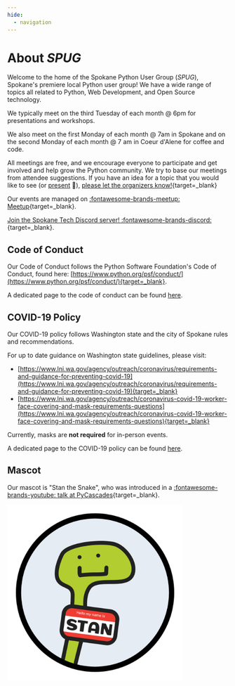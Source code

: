 ```yaml
---
hide:
  - navigation
---
```


# About _SPUG_

Welcome to the home of the Spokane Python User Group (_SPUG_), Spokane's premiere local Python user group! We have a wide range of topics all related to Python, Web Development, and Open Source technology. 

We typically meet on the third Tuesday of each month @ 6pm for presentations and workshops.

We also meet on the first Monday of each month @ 7am in Spokane and on the second Monday of each month @ 7 am in Coeur d'Alene for coffee and code.

All meetings are free, and we encourage everyone to participate and get involved and help grow the Python community. We try to base our meetings from attendee suggestions. If you have an idea for a topic that you would like to see (or [present](speak.md) 📢), [please let the organizers know!](https://twitter.com/pythonspokane){target=_blank}

Our events are managed on [:fontawesome-brands-meetup: Meetup](https://www.meetup.com/Python-Spokane/){target=_blank}.

[Join the Spokane Tech Discord server! :fontawesome-brands-discord:](https://discord.gg/uhm5PtabEU){target=_blank}.

## Code of Conduct

Our Code of Conduct follows the Python Software Foundation's Code of Conduct, found here: [https://www.python.org/psf/conduct/](https://www.python.org/psf/conduct/){target=_blank}.

A dedicated page to the code of conduct can be found [here](code-of-conduct.md).

## COVID-19 Policy

Our COVID-19 policy follows Washington state and the city of Spokane rules and recommendations.

For up to date guidance on Washington state guidelines, please visit:

- [https://www.lni.wa.gov/agency/outreach/coronavirus/requirements-and-guidance-for-preventing-covid-19](https://www.lni.wa.gov/agency/outreach/coronavirus/requirements-and-guidance-for-preventing-covid-19){target=_blank}
- [https://www.lni.wa.gov/agency/outreach/coronavirus-covid-19-worker-face-covering-and-mask-requirements-questions](https://www.lni.wa.gov/agency/outreach/coronavirus-covid-19-worker-face-covering-and-mask-requirements-questions){target=_blank}

Currently, masks are **not required** for in-person events.

A dedicated page to the COVID-19 policy can be found [here](covid-policy.md).

## Mascot

Our mascot is "Stan the Snake", who was introduced in a [:fontawesome-brands-youtube: talk at PyCascades](https://youtu.be/ucXfGR2DTos){target=_blank}.

<img style="max-width: 400px; max-height: 400px;" src="/img/stan.jpg">
